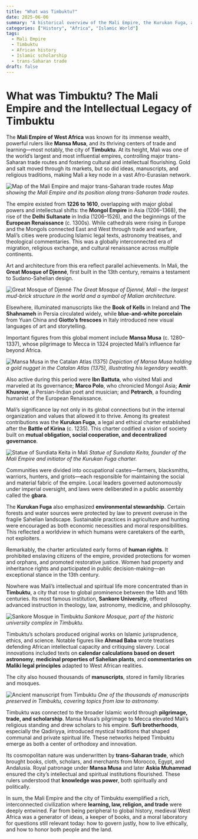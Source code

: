 ```yaml
---
title: "What was Timbuktu?"
date: 2025-06-06
summary: "A historical overview of the Mali Empire, the Kurukan Fuga, and Timbuktu’s role as a center of Islamic learning, law, and manuscript culture."
categories: ["History", "Africa", "Islamic World"]
tags:
  - Mali Empire
  - Timbuktu
  - African history
  - Islamic scholarship
  - trans-Saharan trade
draft: false
---
```


# What was Timbuktu? The Mali Empire and the Intellectual Legacy of Timbuktu

The **Mali Empire of West Africa** was known for its immense wealth, powerful rulers like **Mansa Musa**, and its thriving centers of trade and learning—most notably, the city of **Timbuktu**. At its height, Mali was one of the world’s largest and most influential empires, controlling major trans-Saharan trade routes and fostering cultural and intellectual flourishing. Gold and salt moved through its markets, but so did ideas, manuscripts, and religious traditions, making Mali a key node in a vast Afro-Eurasian network.

![Map of the Mali Empire and major trans-Saharan trade routes](https://upload.wikimedia.org/wikipedia/commons/e/e7/Africa_Trade_Routes_1400.png)
*Map showing the Mali Empire and its position along trans-Saharan trade routes.*

The empire existed from **1226 to 1610**, overlapping with major global powers and intellectual shifts: the **Mongol Empire** in Asia (1206–1368), the rise of the **Delhi Sultanate** in India (1206–1526), and the beginnings of the **European Renaissance** (c. 1300s). While cathedrals were rising in Europe and the Mongols connected East and West through trade and warfare, Mali’s cities were producing Islamic legal texts, astronomy treatises, and theological commentaries. This was a globally interconnected era of migration, religious exchange, and cultural renaissance across multiple continents.

Art and architecture from this era reflect parallel achievements. In Mali, the **Great Mosque of Djenné**, first built in the 13th century, remains a testament to Sudano-Sahelian design.

![Great Mosque of Djenné](https://upload.wikimedia.org/wikipedia/commons/3/3c/Great_Mosque_of_Djenne_1.jpg)
*The Great Mosque of Djenné, Mali – the largest mud-brick structure in the world and a symbol of Malian architecture.*

Elsewhere, illuminated manuscripts like the **Book of Kells** in Ireland and **The Shahnameh** in Persia circulated widely, while **blue-and-white porcelain** from Yuan China and **Giotto’s frescoes** in Italy introduced new visual languages of art and storytelling.

Important figures from this global moment include **Mansa Musa** (c. 1280–1337), whose pilgrimage to Mecca in 1324 projected Mali’s influence far beyond Africa.

![Mansa Musa in the Catalan Atlas (1375)](https://upload.wikimedia.org/wikipedia/commons/7/70/Mansa_Musa_Catalan_Atlas_BNF.jpg)
*Depiction of Mansa Musa holding a gold nugget in the Catalan Atlas (1375), illustrating his legendary wealth.*

Also active during this period were **Ibn Battuta**, who visited Mali and marveled at its governance; **Marco Polo**, who chronicled Mongol Asia; **Amir Khusrow**, a Persian-Indian poet and musician; and **Petrarch**, a founding humanist of the European Renaissance.

Mali’s significance lay not only in its global connections but in the internal organization and values that allowed it to thrive. Among its greatest contributions was the **Kurukan Fuga**, a legal and ethical charter established after the **Battle of Kirina** (c. 1235). This charter codified a vision of society built on **mutual obligation, social cooperation, and decentralized governance**.

![Statue of Sundiata Keita in Mali](https://upload.wikimedia.org/wikipedia/commons/5/57/Soundiata_Keita_statue%2C_Bamako.jpg)
*Statue of Sundiata Keita, founder of the Mali Empire and initiator of the Kurukan Fuga charter.*

Communities were divided into occupational castes—farmers, blacksmiths, warriors, hunters, and griots—each responsible for maintaining the social and material fabric of the empire. Local leaders governed autonomously under imperial oversight, and laws were deliberated in a public assembly called the **gbara**.

The **Kurukan Fuga** also emphasized **environmental stewardship**. Certain forests and water sources were protected by law to prevent overuse in the fragile Sahelian landscape. Sustainable practices in agriculture and hunting were encouraged as both economic necessities and moral responsibilities. This reflected a worldview in which humans were caretakers of the earth, not exploiters.

Remarkably, the charter articulated early forms of **human rights**. It prohibited enslaving citizens of the empire, provided protections for women and orphans, and promoted restorative justice. Women had property and inheritance rights and participated in public decision-making—an exceptional stance in the 13th century.

Nowhere was Mali’s intellectual and spiritual life more concentrated than in **Timbuktu**, a city that rose to global prominence between the 14th and 16th centuries. Its most famous institution, **Sankore University**, offered advanced instruction in theology, law, astronomy, medicine, and philosophy.

![Sankore Mosque in Timbuktu](https://upload.wikimedia.org/wikipedia/commons/b/bc/Sankore_Mosque.jpg)
*Sankore Mosque, part of the historic university complex in Timbuktu.*

Timbuktu’s scholars produced original works on Islamic jurisprudence, ethics, and science. Notable figures like **Ahmad Baba** wrote treatises defending African intellectual capacity and critiquing slavery. Local innovations included texts on **calendar calculations based on desert astronomy**, **medicinal properties of Sahelian plants**, and **commentaries on Maliki legal principles** adapted to West African realities.

The city also housed thousands of **manuscripts**, stored in family libraries and mosques.

![Ancient manuscript from Timbuktu](https://upload.wikimedia.org/wikipedia/commons/6/6e/Timbuktu_Manuscripts.jpg)
*One of the thousands of manuscripts preserved in Timbuktu, covering topics from law to astronomy.*

Timbuktu was connected to the broader Islamic world through **pilgrimage, trade, and scholarship**. Mansa Musa’s pilgrimage to Mecca elevated Mali’s religious standing and drew scholars to his empire. **Sufi brotherhoods**, especially the Qadiriyya, introduced mystical traditions that shaped communal and private spiritual life. These networks helped Timbuktu emerge as both a center of orthodoxy and innovation.

Its cosmopolitan nature was underwritten by **trans-Saharan trade**, which brought books, cloth, scholars, and merchants from Morocco, Egypt, and Andalusia. Royal patronage under **Mansa Musa** and later **Askia Muhammad** ensured the city’s intellectual and spiritual institutions flourished. These rulers understood that **knowledge was power**, both spiritually and politically.

In sum, the Mali Empire and the city of Timbuktu exemplified a rich, interconnected civilization where **learning, law, religion, and trade** were deeply entwined. Far from being peripheral to global history, medieval West Africa was a generator of ideas, a keeper of books, and a moral laboratory for questions still relevant today: how to govern justly, how to live ethically, and how to honor both people and the land.
